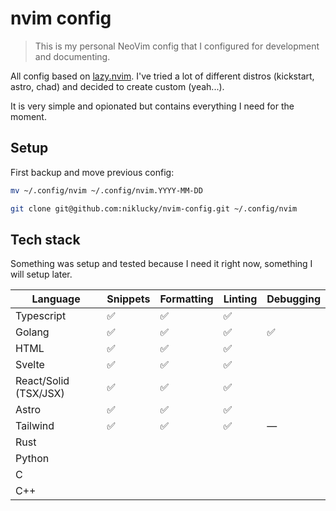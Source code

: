 # nvim config

> This is my personal NeoVim config that I configured for development and documenting.

All config based on [lazy.nvim](https://github.com/folke/lazy.nvim).
I've tried a lot of different distros (kickstart, astro, chad) and decided to create custom (yeah...).

It is very simple and opionated but contains everything I need for the moment.

## Setup

First backup and move previous config:

```bash
mv ~/.config/nvim ~/.config/nvim.YYYY-MM-DD
```

```bash
git clone git@github.com:niklucky/nvim-config.git ~/.config/nvim
```

## Tech stack

Something was setup and tested because I need it right now, something I will setup later.

| Language              | Snippets | Formatting | Linting | Debugging |
| --------------------- | -------- | ---------- | ------- | --------- |
| Typescript            | ✅       | ✅         | ✅      |           |
| Golang                | ✅       | ✅         | ✅      | ✅        |
| HTML                  | ✅       | ✅         | ✅      |
| Svelte                | ✅       | ✅         | ✅      |
| React/Solid (TSX/JSX) | ✅       | ✅         | ✅      |
| Astro                 | ✅       | ✅         | ✅      |
| Tailwind              | ✅       | ✅         | ✅      | —         |
| Rust                  |          |            |         |
| Python                |          |            |         |
| C                     |          |            |         |
| C++                   |          |            |         |
